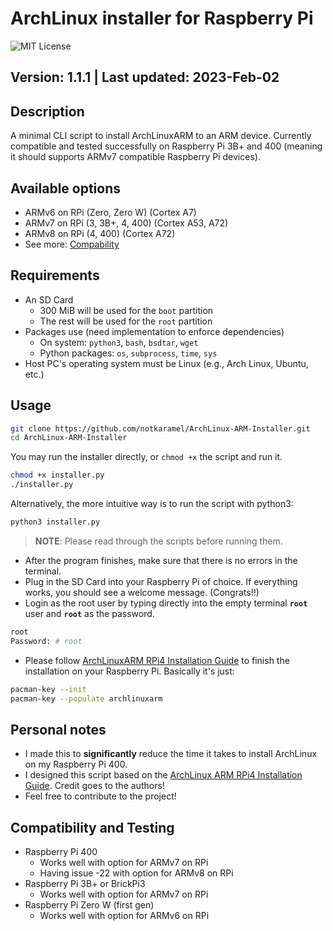 # ArchLinux installer for Raspberry Pi
![MIT License](https://img.shields.io/github/license/notkaramel/ArchLinux-ARM-Installer)
## Version: 1.1.1 | Last updated: 2023-Feb-02

## Description
A minimal CLI script to install ArchLinuxARM to an ARM device. Currently compatible and tested successfully on Raspberry Pi 3B+ and 400 (meaning it should supports ARMv7 compatible Raspberry Pi devices).

## Available options
- ARMv6 on RPi (Zero, Zero W) (Cortex A7)
- ARMv7 on RPi (3, 3B+, 4, 400) (Cortex A53, A72)
- ARMv8 on RPi (4, 400) (Cortex A72)
- See more: [Compability](Compatibility.md)

## Requirements
- An SD Card
  - 300 MiB will be used for the ```boot``` partition
  - The rest will be used for the ```root``` partition
- Packages use (need implementation to enforce dependencies)
  - On system: ```python3```, ```bash```, ```bsdtar```, ```wget```
  - Python packages: ```os```, ```subprocess```, ```time```, ```sys```
- Host PC's operating system must be Linux (e.g., Arch Linux, Ubuntu, etc.)

## Usage
```bash
git clone https://github.com/notkaramel/ArchLinux-ARM-Installer.git
cd ArchLinux-ARM-Installer
```

You may run the installer directly, or ```chmod +x``` the script and run it.
```bash
chmod +x installer.py
./installer.py
```
Alternatively, the more intuitive way is to run the script with python3:
```bash
python3 installer.py
```

> **NOTE**: Please read through the scripts before running them.

- After the program finishes, make sure that there is no errors in the terminal.
- Plug in the SD Card into your Raspberry Pi of choice. If everything works, you should see a welcome message. (Congrats!!)
- Login as the root user by typing directly into the empty terminal **```root```** user and **```root```** as the password.
```bash
root
Password: # root
```
- Please follow [ArchLinuxARM RPi4 Installation Guide](https://archlinuxarm.org/platforms/armv8/broadcom/raspberry-pi-4) to finish the installation on your Raspberry Pi. Basically it's just:
```bash
pacman-key --init
pacman-key --populate archlinuxarm
```

## Personal notes
- I made this to **significantly** reduce the time it takes to install ArchLinux on my Raspberry Pi 400.
- I designed this script based on the [ArchLinux ARM RPi4 Installation Guide](https://archlinuxarm.org/platforms/armv8/broadcom/raspberry-pi-4). Credit goes to the authors!
- Feel free to contribute to the project!

## Compatibility and Testing 
- Raspberry Pi 400
  - Works well with option for ARMv7 on RPi
  - Having issue -22 with option for ARMv8 on RPi
- Raspberry Pi 3B+ or BrickPi3
  - Works well with option for ARMv7 on RPi
- Raspberry Pi Zero W (first gen)
  - Works well with option for ARMv6 on RPi
